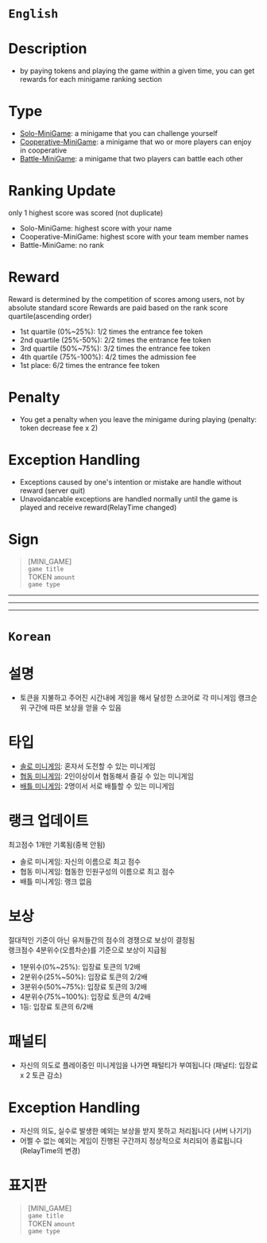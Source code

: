 # `English`
# Description
- by paying tokens and playing the game within a given time, you can get rewards for each minigame ranking section

# Type
- [Solo-MiniGame](Solo-MiniGame.md): a minigame that you can challenge yourself
- [Cooperative-MiniGame](Cooperative-MiniGame.md): a minigame that wo or more players can enjoy in cooperative
- [Battle-MiniGame](Battle-MiniGame.md): a minigame that two players can battle each other

# Ranking Update
only 1 highest score was scored (not duplicate)
- Solo-MiniGame: highest score with your name
- Cooperative-MiniGame: highest score with your team member names
- Battle-MiniGame: no rank

# Reward
Reward is determined by the competition of scores among users, not by absolute standard score
Rewards are paid based on the rank score quartile(ascending order)
- 1st quartile (0%~25%): 1/2 times the entrance fee token
- 2nd quartile (25%-50%): 2/2 times the entrance fee token
- 3rd quartile (50%~75%): 3/2 times the entrance fee token
- 4th quartile (75%-100%): 4/2 times the admission fee
- 1st place: 6/2 times the entrance fee token

# Penalty
- You get a penalty when you leave the minigame during playing (penalty: token decrease fee x 2)


# Exception Handling
- Exceptions caused by one's intention or mistake are handle without reward (server quit)
- Unavoidancable exceptions are handled normally until the game is played and receive reward(RelayTime changed)

# Sign
> [MINI_GAME]  
> `game title`  
> TOKEN `amount`  
> `game type`  
---------------------------------------------------------------------------------------------------------------------
---------------------------------------------------------------------------------------------------------------------
---------------------------------------------------------------------------------------------------------------------
# `Korean`
# 설명
- 토큰을 지불하고 주어진 시간내에 게임을 해서 달성한 스코어로 각 미니게임 랭크순위 구간에 따른 보상을 얻을 수 있음

# 타입
- [솔로 미니게임](Solo-MiniGame.md): 혼자서 도전할 수 있는 미니게임
- [협동 미니게임](Cooperative-MiniGame.md): 2인이상이서 협동해서 즐길 수 있는 미니게임
- [배틀 미니게임](Battle-MiniGame.md): 2명이서 서로 배틀할 수 있는 미니게임

# 랭크 업데이트
최고점수 1개만 기록됨(중복 안됨)
- 솔로 미니게임: 자신의 이름으로 최고 점수
- 협동 미니게임: 협동한 인원구성의 이름으로 최고 점수
- 배틀 미니게임: 랭크 없음

# 보상
절대적인 기준이 아닌 유저들간의 점수의 경쟁으로 보상이 결정됨  
랭크점수 4분위수(오름차순)를 기준으로 보상이 지급됨  
- 1분위수(0%~25%): 입장료 토큰의 1/2배
- 2분위수(25%~50%): 입장료 토큰의 2/2배
- 3분위수(50%~75%): 입장료 토큰의 3/2배
- 4분위수(75%~100%): 입장료 토큰의 4/2배
- 1등: 입장료 토큰의 6/2배

# 패널티
- 자신의 의도로 플레이중인 미니게임을 나가면 패털티가 부여됩니다 (패널티: 입장료 x 2 토큰 감소)

# Exception Handling
- 자신의 의도, 실수로 발생한 예외는 보상을 받지 못하고 처리됩니다 (서버 나기기)
- 어쩔 수 없는 예외는 게임이 진행된 구간까지 정상적으로 처리되어 종료됩니다 (RelayTime의 변경)

# 표지판
> [MINI_GAME]  
> `game title`  
> TOKEN `amount`  
> `game type`  
